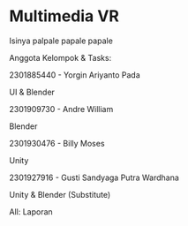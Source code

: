# Multimedia VR
Isinya palpale papale papale

Anggota Kelompok & Tasks:

2301885440 - Yorgin Ariyanto Pada

UI & Blender

2301909730 - Andre William

Blender

2301930476 - Billy Moses

Unity

2301927916 - Gusti Sandyaga Putra Wardhana

Unity & Blender (Substitute)

All: Laporan

